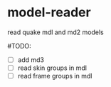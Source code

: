 # model-reader
read quake mdl and md2 models

#TODO: 
- [ ] add md3
- [ ] read skin groups in mdl
- [ ] read frame groups in mdl
